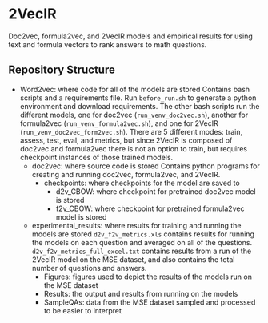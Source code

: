 # 2VecIR
Doc2vec, formula2vec, and 2VecIR models and empirical results for using text and formula vectors to rank answers to math questions.

## Repository Structure
- Word2vec: where code for all of the models are stored
  Contains bash scripts and a requirements file.  Run `before_run.sh` to generate a python environment and download requirements.  The other bash scripts run the different models, one for doc2vec (`run_venv_doc2vec.sh`), another for formula2vec (`run_venv_formula2vec.sh`), and one for 2VecIR (`run_venv_doc2vec_form2vec.sh`).  There are 5 different modes: train, assess, test, eval, and metrics, but since 2VecIR is composed of doc2vec and formula2vec there is not an option to train, but requires checkpoint instances of those trained models.
  - doc2vec: where source code is stored
     Contains python programs for creating and running doc2vec, formula2vec, and 2VecIR.
    - checkpoints: where checkpoints for the model are saved to
        - d2v_CBOW: where checkpoint for pretrained doc2vec model is stored
        - f2v_CBOW: where checkpoint for pretrained formula2vec model is stored
  - experimental_results: where results for training and running the models are stored
    `d2v_f2v_metrics.xls` contains results for running the models on each question and averaged on all of the questions.  `d2v_f2v_metrics_full_excel.txt` contains results from a run of the 2VecIR model on the MSE dataset, and also contains the total number of questions and answers.
      - Figures: figures used to depict the results of the models run on the MSE dataset
      - Results: the output and results from running on the models
      - SampleQAs: data from the MSE dataset sampled and processed to be easier to interpret
